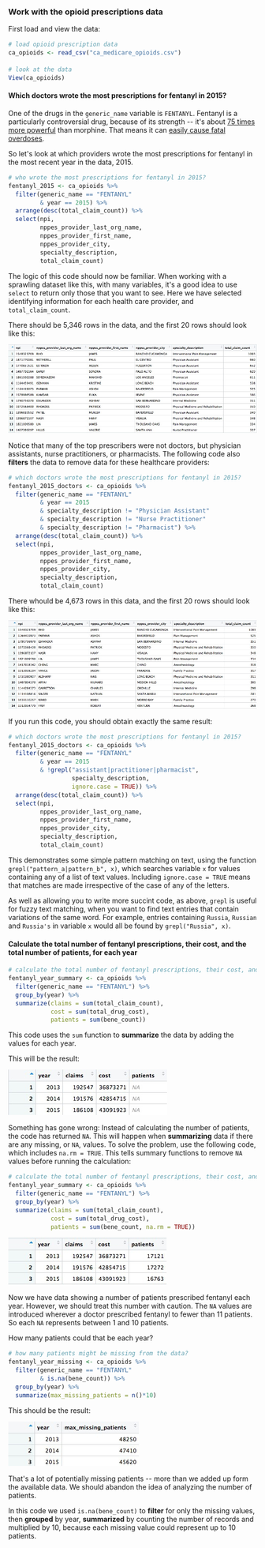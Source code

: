 ### Work with the opioid prescriptions data

First load and view the data:

```R
# load opioid prescription data
ca_opioids <- read_csv("ca_medicare_opioids.csv")

# look at the data
View(ca_opioids)
```

#### Which doctors wrote the most prescriptions for fentanyl in 2015?

One of the drugs in the `generic_name` variable is `FENTANYL`. Fentanyl is a particularly controversial drug, because of its strength -- it's about [75 times more powerful](https://en.wikipedia.org/wiki/Fentanyl) than morphine. That means it can [easily cause fatal overdoses](https://www.buzzfeed.com/danvergano/fentanyl-leading-overdoses).

So let's look at which providers wrote the most prescriptions for fentanyl in the most recent year in the data, 2015.

```r
# who wrote the most prescriptions for fentanyl in 2015?
fentanyl_2015 <- ca_opioids %>%
  filter(generic_name == "FENTANYL"
         & year == 2015) %>%
  arrange(desc(total_claim_count)) %>%
  select(npi,
         nppes_provider_last_org_name,
         nppes_provider_first_name,
         nppes_provider_city,
         specialty_description,
         total_claim_count)
```

The logic of this code should now be familiar. When working with a sprawling dataset like this, with many variables, it's a good idea to use `select` to return only those that you want to see. Here we have selected identifying information for each health care provider, and `total_claim_count`.

There should be 5,346 rows in the data, and the first 20 rows should look like this:

![](./img/class6_1.jpg)

Notice that many of the top prescribers were not doctors, but physician assistants, nurse practitioners, or pharmacists. The following code also **filters** the data to remove data for these healthcare providers:

```r
# which doctors wrote the most prescriptions for fentanyl in 2015?
fentanyl_2015_doctors <- ca_opioids %>%
  filter(generic_name == "FENTANYL" 
         & year == 2015 
         & specialty_description != "Physician Assistant" 
         & specialty_description != "Nurse Practitioner"
         & specialty_description != "Pharmacist") %>%
  arrange(desc(total_claim_count)) %>%
  select(npi,
         nppes_provider_last_org_name,
         nppes_provider_first_name,
         nppes_provider_city,
         specialty_description,
         total_claim_count)
```

There whould be 4,673 rows in this data, and the first 20 rows should look like this:

![](./img/class6_2.jpg)

If you run this code, you should obtain exactly the same result:

```r
# which doctors wrote the most prescriptions for fentanyl in 2015?
fentanyl_2015_doctors <- ca_opioids %>%
  filter(generic_name == "FENTANYL" 
         & year == 2015 
         & !grepl("assistant|practitioner|pharmacist", 
                  specialty_description, 
                  ignore.case = TRUE)) %>%
  arrange(desc(total_claim_count)) %>%
  select(npi,
         nppes_provider_last_org_name,
         nppes_provider_first_name,
         nppes_provider_city,
         specialty_description,
         total_claim_count)
```

This demonstrates some simple pattern matching on text, using the function `grepl("pattern_a|pattern_b", x)`, which searches variable `x` for values containing any of a list of text values. Including `ignore.case = TRUE` means that matches are made irrespective of the case of any of the letters.

As well as allowing you to write more succint code, as above, `grepl` is useful for fuzzy text matching, when you want to find text entries that contain variations of the same word. For example, entries containing `Russia`, `Russian` and `Russia's` in variable `x` would all be found by `grepl("Russia", x)`.

#### Calculate the total number of fentanyl prescriptions, their cost, and the total number of patients, for each year

```R
# calculate the total number of fentanyl prescriptions, their cost, and the total number of patient/drug , for each year
fentanyl_year_summary <- ca_opioids %>%
  filter(generic_name == "FENTANYL") %>%
  group_by(year) %>%
  summarize(claims = sum(total_claim_count),
            cost = sum(total_drug_cost),
            patients = sum(bene_count))
```

This code uses the `sum` function to **summarize** the data by adding the values for each year.

This will be the result:

![](./img/class6_3.jpg)

Something has gone wrong: Instead of calculating the number of patients, the code has returned `NA`. This will happen when **summarizing** data if there are any missing, or `NA`, values. To solve the problem, use the following code, which includes `na.rm = TRUE`. This tells summary functions to remove `NA` values before running the calculation:

```R
# calculate the total number of fentanyl prescriptions, their cost, and the total number of patient/drug, for each year
fentanyl_year_summary <- ca_opioids %>%
  filter(generic_name == "FENTANYL") %>%
  group_by(year) %>%
  summarize(claims = sum(total_claim_count),
            cost = sum(total_drug_cost),
            patients = sum(bene_count, na.rm = TRUE))
```

![](./img/class6_4.jpg)

Now we have data showing a number of patients prescribed fentanyl each year. However, we should treat this number with caution. The `NA` values are introduced wherever a doctor prescribed fentanyl to fewer than 11 patients. So each `NA` represents between 1 and 10 patients.

How many patients could that be each year?

```R
# how many patients might be missing from the data?
fentanyl_year_missing <- ca_opioids %>%
  filter(generic_name == "FENTANYL"
         & is.na(bene_count)) %>%
  group_by(year) %>%
  summarize(max_missing_patients = n()*10)
```
This should be the result:

![](./img/class6_5.jpg)

That's a lot of potentially missing patients -- more than we added up form the available data. We should abandon the idea of analyzing the number of patients.

In this code we used `is.na(bene_count)` to **filter** for only the missing values, then **grouped** by year, **summarized** by counting the number of records and multiplied by 10, because each missing value could represent up to 10 patients.

